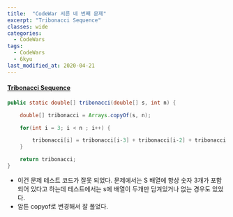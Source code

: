 ```yaml
---
title:  "CodeWar 서른 네 번째 문제"
excerpt: "Tribonacci Sequence"
classes: wide
categories:
  - CodeWars
tags:
  - CodeWars
  - 6kyu
last_modified_at: 2020-04-21
---
```


#### [Tribonacci Sequence](https://www.codewars.com/kata/556deca17c58da83c00002db)

```java
public static double[] tribonacci(double[] s, int n) {

    double[] tribonacci = Arrays.copyOf(s, n);

    for(int i = 3; i < n ; i++) {

        tribonacci[i] = tribonacci[i-3] + tribonacci[i-2] + tribonacci[i-1];
    }

    return tribonacci;
}
```

* 이건 문제 테스트 코드가 잘못 되었다. 문제에서는 S 배열에 항상 숫자 3개가 포함되어 있다고 하는데 테스트에서는 s에 배열이 두개만 담겨있거나 없는 경우도 있었다.
* 암튼 copyof로 변경해서 잘 풀었다.

